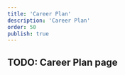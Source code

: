 ```yaml
---
title: 'Career Plan'
description: 'Career Plan'
order: 50
publish: true
---
```


## TODO: Career Plan page
